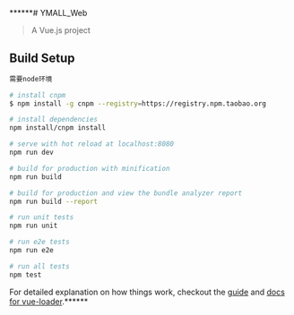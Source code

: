 ******# YMALL_Web

> A Vue.js project

## Build Setup
``` bash
需要node环境

# install cnpm
$ npm install -g cnpm --registry=https://registry.npm.taobao.org

# install dependencies
npm install/cnpm install

# serve with hot reload at localhost:8080
npm run dev

# build for production with minification
npm run build

# build for production and view the bundle analyzer report
npm run build --report

# run unit tests
npm run unit

# run e2e tests
npm run e2e

# run all tests
npm test
```

For detailed explanation on how things work, checkout the [guide](http://vuejs-templates.github.io/webpack/) and [docs for vue-loader](http://vuejs.github.io/vue-loader).******
